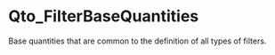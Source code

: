 # Qto_FilterBaseQuantities

Base quantities that are common to the definition of all types of filters.<!-- end of definition -->
